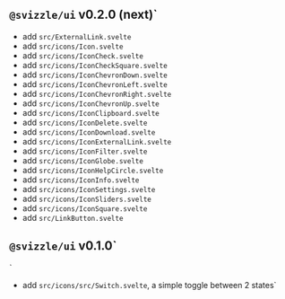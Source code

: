 ## `@svizzle/ui` v0.2.0 (next)`

- add `src/ExternalLink.svelte`
- add `src/icons/Icon.svelte`
- add `src/icons/IconCheck.svelte`
- add `src/icons/IconCheckSquare.svelte`
- add `src/icons/IconChevronDown.svelte`
- add `src/icons/IconChevronLeft.svelte`
- add `src/icons/IconChevronRight.svelte`
- add `src/icons/IconChevronUp.svelte`
- add `src/icons/IconClipboard.svelte`
- add `src/icons/IconDelete.svelte`
- add `src/icons/IconDownload.svelte`
- add `src/icons/IconExternalLink.svelte`
- add `src/icons/IconFilter.svelte`
- add `src/icons/IconGlobe.svelte`
- add `src/icons/IconHelpCircle.svelte`
- add `src/icons/IconInfo.svelte`
- add `src/icons/IconSettings.svelte`
- add `src/icons/IconSliders.svelte`
- add `src/icons/IconSquare.svelte`
- add `src/LinkButton.svelte`


## `@svizzle/ui` v0.1.0`
`
- add `src/icons/src/Switch.svelte`, a simple toggle between 2 states`
